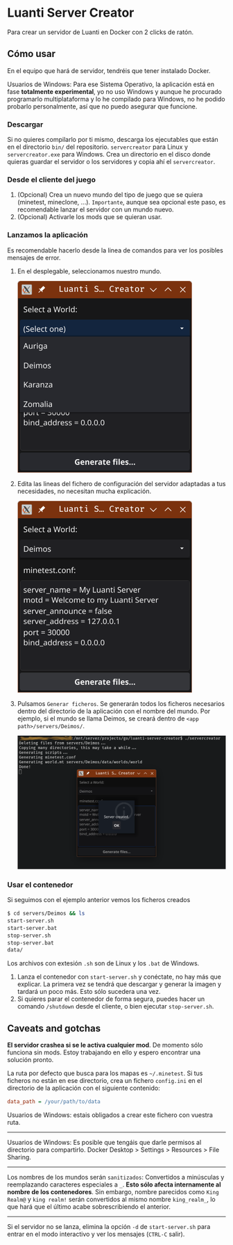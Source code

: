 # Luanti Server Creator

Para crear un servidor de Luanti en Docker con 2 clicks de ratón.

## Cómo usar
En el equipo que hará de servidor, tendréis que tener instalado Docker.

Usuarios de Windows: Para ese Sistema Operativo, la aplicación está en fase **totalmente experimental**, yo no uso Windows y aunque he procurado programarlo multiplataforma y lo he compilado para Windows, no he podido probarlo personalmente, así que no puedo asegurar que funcione.


### Descargar
Si no quieres compilarlo por ti mismo, descarga los ejecutables que están en el directorio `bin/` del repositorio. `servercreator` para Linux y `servercreator.exe` para Windows. Crea un directorio en el disco donde quieras guardar el servidor o los servidores y copia ahí el `servercreator`.

### Desde el cliente del juego
1. (Opcional) Crea un nuevo mundo del tipo de juego que se quiera (minetest, mineclone, ...). `Importante`, aunque sea opcional este paso, es recomendable lanzar el servidor con un mundo nuevo.
2. (Opcional) Activarle los mods que se quieran usar.

### Lanzamos la aplicación
Es recomendable hacerlo desde la linea de comandos para ver los posibles mensajes de error.
1. En el desplegable, seleccionamos nuestro mundo.
 
   ![](./screenshot-01.png "Word selection")

3. Edita las lineas del fichero de configuración del servidor adaptadas a tus necesidades, no necesitan mucha explicación.

   ![](./screenshot-02.png "Word selection")

4. Pulsamos `Generar ficheros`. Se generarán todos los ficheros necesarios dentro del directorio de la aplicación con el nombre del mundo. Por ejemplo, si el mundo se llama Deimos, se creará dentro de `<app path>/servers/Deimos/`.

   ![](./screenshot-03.png "")

### Usar el contenedor
Si seguimos con el ejemplo anterior vemos los ficheros creados
```bash
$ cd servers/Deimos && ls
start-server.sh
start-server.bat
stop-server.sh
stop-server.bat
data/
```
Los archivos con extesión `.sh` son de Linux y los `.bat` de Windows.

1. Lanza el contenedor con `start-server.sh` y conéctate, no hay más que explicar. La primera vez se tendrá que descargar y generar la imagen y tardará un poco más. Esto sólo sucedera una vez.
2. Si quieres parar el contenedor de forma segura, puedes hacer un comando `/shutdown` desde el cliente, o bien ejecutar `stop-server.sh`.

## Caveats and gotchas

**El servidor crashea si se le activa cualquier mod**. De momento sólo funciona sin mods. Estoy trabajando en ello y espero encontrar una solución pronto.

La ruta por defecto que busca para los mapas es `~/.minetest`. Si tus ficheros no están en ese directorio, crea un fichero `config.ini` en el directorio de la aplicación con el siguiente contenido:
```ini
data_path = /your/path/to/data
```
Usuarios de Windows: estais obligados a crear este fichero con vuestra ruta.

***
Usuarios de Windows: Es posible que tengáis que darle permisos al directorio para compartirlo. Docker Desktop > Settings > Resources > File Sharing.
***
Los nombres de los mundos serán `sanitizados`: Convertidos a minúsculas y reemplazando caracteres especiales a `_`. **Esto sólo afecta internamente al nombre de los contenedores**. Sin embargo, nombre parecidos como `King Realm@` y `king realm!` serán convertidos al mismo nombre `king_realm_`, lo que hará que el último acabe sobrescribiendo el anterior.

***
Si el servidor no se lanza, elimina la opción `-d` de `start-server.sh` para entrar en el modo interactivo y ver los mensajes (`CTRL-C` salir).
